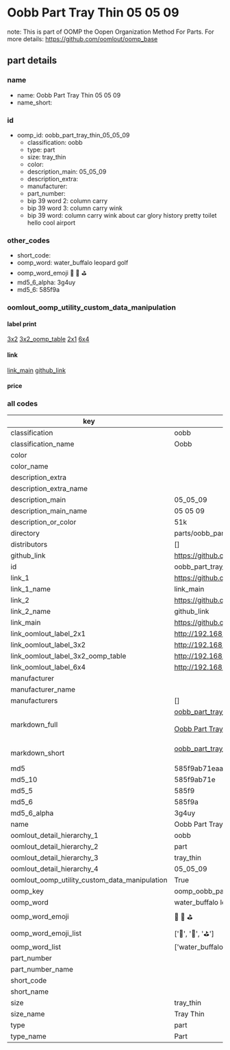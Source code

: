 # Oobb Part Tray Thin 05 05 09  

note: This is part of OOMP the Oopen Organization Method For Parts. For more details: https://github.com/oomlout/oomp_base

##  part details





### name
* name: Oobb Part Tray Thin 05 05 09
* name_short: 
### id
* oomp_id: oobb_part_tray_thin_05_05_09
  * classification: oobb
  * type: part
  * size: tray_thin
  * color: 
  * description_main: 05_05_09
  * description_extra: 
  * manufacturer: 
  * part_number: 
  * bip 39 word 2: column carry
  * bip 39 word 3: column carry wink
  * bip 39 word: column carry wink about car glory history pretty toilet hello cool airport

### other_codes
* short_code: 
* oomp_word: water_buffalo leopard golf
* oomp_word_emoji :water_buffalo: :leopard: :golf:
* md5_6_alpha: 3g4uy
* md5_6: 585f9a






### oomlout_oomp_utility_custom_data_manipulation
#### label print
[3x2](http://192.168.1.245:1112/?label=oomp%203g4uy)
[3x2_oomp_table](http://192.168.1.107:1112/?label=oomp%203g4uy)
[2x1](http://192.168.1.242:1112/?label=oomp%203g4uy)
[6x4](http://192.168.1.55:1112/?label=oomp%203g4uy)    

#### link

[link_main](https://github.com/oomlout/oomlout_oomp_current_version_messy/tree/main/parts/oobb_part_tray_thin_05_05_09) [github_link](https://github.com/oomlout/oomlout_oomp_part_src/tree/main/parts/oobb_part_tray_thin_05_05_09)                             

#### price







### all codes 
| key | value |  
| --- | --- |  
| classification | oobb |  
| classification_name | Oobb |  
| color |  |  
| color_name |  |  
| description_extra |  |  
| description_extra_name |  |  
| description_main | 05_05_09 |  
| description_main_name | 05 05 09 |  
| description_or_color | 51k |  
| directory | parts/oobb_part_tray_thin_05_05_09 |  
| distributors | [] |  
| github_link | https://github.com/oomlout/oomlout_oomp_part_src/tree/main/parts/oobb_part_tray_thin_05_05_09 |  
| id | oobb_part_tray_thin_05_05_09 |  
| link_1 | https://github.com/oomlout/oomlout_oomp_current_version_messy/tree/main/parts/oobb_part_tray_thin_05_05_09 |  
| link_1_name | link_main |  
| link_2 | https://github.com/oomlout/oomlout_oomp_part_src/tree/main/parts/oobb_part_tray_thin_05_05_09 |  
| link_2_name | github_link |  
| link_main | https://github.com/oomlout/oomlout_oomp_current_version_messy/tree/main/parts/oobb_part_tray_thin_05_05_09 |  
| link_oomlout_label_2x1 | http://192.168.1.242:1112/?label=oomp%203g4uy |  
| link_oomlout_label_3x2 | http://192.168.1.245:1112/?label=oomp%203g4uy |  
| link_oomlout_label_3x2_oomp_table | http://192.168.1.107:1112/?label=oomp%203g4uy |  
| link_oomlout_label_6x4 | http://192.168.1.55:1112/?label=oomp%203g4uy |  
| manufacturer |  |  
| manufacturer_name |  |  
| manufacturers | [] |  
| markdown_full | [oobb_part_tray_thin_05_05_09](https://github.com/oomlout/oomlout_oomp_current_version_messy/tree/main/parts/oobb_part_tray_thin_05_05_09)<br>[](https://github.com/oomlout/oomlout_oomp_current_version_messy/tree/main/parts/oobb_part_tray_thin_05_05_09)<br>[Oobb Part Tray Thin 05 05 09](https://github.com/oomlout/oomlout_oomp_current_version_messy/tree/main/parts/oobb_part_tray_thin_05_05_09)<br><br> |  
| markdown_short | [oobb_part_tray_thin_05_05_09](https://github.com/oomlout/oomlout_oomp_current_version_messy/tree/main/parts/oobb_part_tray_thin_05_05_09)<br><br> |  
| md5 | 585f9ab71eaa2d858e112007f788b96e |  
| md5_10 | 585f9ab71e |  
| md5_5 | 585f9 |  
| md5_6 | 585f9a |  
| md5_6_alpha | 3g4uy |  
| name | Oobb Part Tray Thin 05 05 09 |  
| oomlout_detail_hierarchy_1 | oobb |  
| oomlout_detail_hierarchy_2 | part |  
| oomlout_detail_hierarchy_3 | tray_thin |  
| oomlout_detail_hierarchy_4 | 05_05_09 |  
| oomlout_oomp_utility_custom_data_manipulation | True |  
| oomp_key | oomp_oobb_part_tray_thin_05_05_09 |  
| oomp_word | water_buffalo leopard golf |  
| oomp_word_emoji | :water_buffalo: :leopard: :golf: |  
| oomp_word_emoji_list | [':water_buffalo:', ':leopard:', ':golf:'] |  
| oomp_word_list | ['water_buffalo', 'leopard', 'golf'] |  
| part_number |  |  
| part_number_name |  |  
| short_code |  |  
| short_name |  |  
| size | tray_thin |  
| size_name | Tray Thin |  
| type | part |  
| type_name | Part |  
